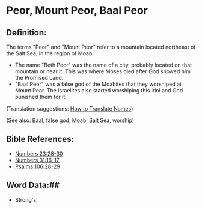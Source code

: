 # Peor, Mount Peor, Baal Peor #

## Definition:

The terms "Peor" and "Mount Peor" refer to a mountain located northeast of the Salt Sea, in the region of Moab.

* The name "Beth Peor" was the name of a city, probably located on that mountain or near it. This was where Moses died after God showed him the Promised Land.
* "Baal Peor" was a false god of the Moabites that they worshiped at Mount Peor. The Israelites also started worshiping this idol and God punished them for it.

(Translation suggestions: [How to Translate Names](rc://en/ta/man/translate/translate-names))

(See also: [Baal](../other/baal.md), [false god](../kt/falsegod.md), [Moab](../other/moab.md), [Salt Sea](../other/saltsea.md), [worship](../kt/worship.md))

## Bible References: ##

* [Numbers 23:28-30](rc://en/tn/help/num/23/28)
* [Numbers 31:16-17](rc://en/tn/help/num/31/16)
* [Psalms 106:28-29](rc://en/tn/help/psa/106/028)

## Word Data:##

* Strong's: 

